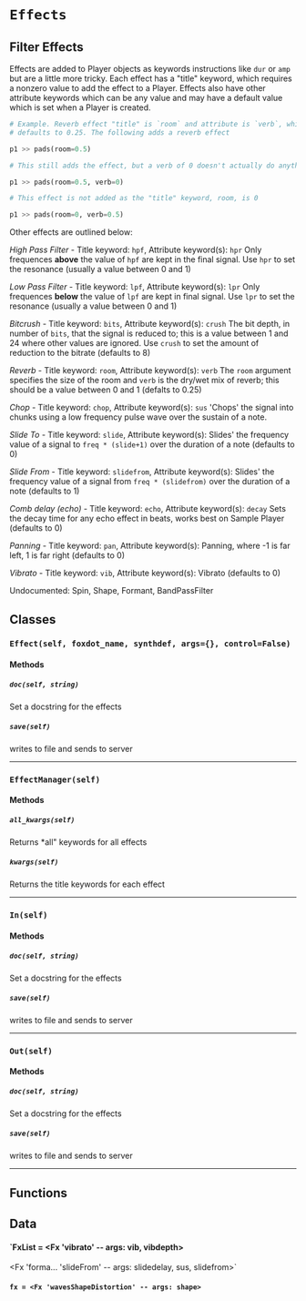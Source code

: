 # `Effects`

Filter Effects
--------------

Effects are added to Player objects as keywords instructions like `dur`
or `amp` but are a little more tricky. Each effect has a "title" keyword,
which requires a nonzero value to add the effect to a Player. Effects
also have other attribute keywords which can be any value and may have
a default value which is set when a Player is created.

```python
# Example. Reverb effect "title" is `room` and attribute is `verb`, which
# defaults to 0.25. The following adds a reverb effect

p1 >> pads(room=0.5)

# This still adds the effect, but a verb of 0 doesn't actually do anything

p1 >> pads(room=0.5, verb=0)

# This effect is not added as the "title" keyword, room, is 0

p1 >> pads(room=0, verb=0.5)
```

Other effects are outlined below:

*High Pass Filter* - Title keyword: `hpf`, Attribute keyword(s): `hpr`
Only frequences **above** the value of `hpf` are kept in the final signal. Use `hpr` to set the resonance (usually a value between 0 and 1)

*Low Pass Filter* - Title keyword: `lpf`, Attribute keyword(s): `lpr`
Only frequences **below** the value of `lpf` are kept in final signal. Use `lpr` to set the resonance (usually a value between 0 and 1)

*Bitcrush* - Title keyword: `bits`, Attribute keyword(s): `crush`
The bit depth, in number of `bits`, that the signal is reduced to; this is a value between 1 and 24 where other values are ignored. Use `crush` to set the amount of reduction to the bitrate (defaults to 8)

*Reverb* - Title keyword: `room`, Attribute keyword(s): `verb`
The `room` argument specifies the size of the room and `verb` is the dry/wet mix of reverb; this should be a value between 0 and 1 (defalts to 0.25)

*Chop* - Title keyword: `chop`, Attribute keyword(s): `sus`
'Chops' the signal into chunks using a low frequency pulse wave over the sustain of a note.

*Slide To* - Title keyword: `slide`, Attribute keyword(s):
Slides' the frequency value of a signal to `freq * (slide+1)` over the  duration of a note (defaults to 0)

*Slide From* - Title keyword: `slidefrom`, Attribute keyword(s):
Slides' the frequency value of a signal from `freq * (slidefrom)` over the  duration of a note (defaults to 1)

*Comb delay (echo)* - Title keyword: `echo`, Attribute keyword(s): `decay`
Sets the decay time for any echo effect in beats, works best on Sample Player (defaults to 0)

*Panning* - Title keyword: `pan`, Attribute keyword(s):
Panning, where -1 is far left, 1 is far right (defaults to 0)

*Vibrato* - Title keyword: `vib`, Attribute keyword(s): 
Vibrato (defaults to 0)

Undocumented: Spin, Shape, Formant, BandPassFilter

## Classes

### `Effect(self, foxdot_name, synthdef, args={}, control=False)`



#### Methods

##### `doc(self, string)`

Set a docstring for the effects

##### `save(self)`

writes to file and sends to server 

---

### `EffectManager(self)`



#### Methods

##### `all_kwargs(self)`

Returns *all" keywords for all effects 

##### `kwargs(self)`

Returns the title keywords for each effect 

---

### `In(self)`



#### Methods

##### `doc(self, string)`

Set a docstring for the effects

##### `save(self)`

writes to file and sends to server 

---

### `Out(self)`



#### Methods

##### `doc(self, string)`

Set a docstring for the effects

##### `save(self)`

writes to file and sends to server 

---

## Functions

## Data

#### `FxList = <Fx 'vibrato' -- args: vib, vibdepth>
<Fx 'forma... 'slideFrom' -- args: slidedelay, sus, slidefrom>`

#### `fx = <Fx 'wavesShapeDistortion' -- args: shape>`

